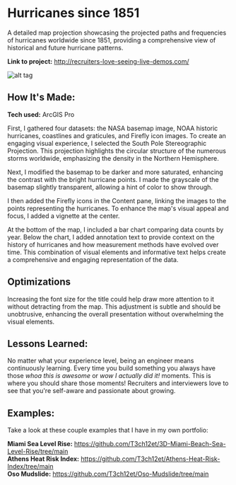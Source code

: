 # Hurricanes since 1851
A detailed map projection showcasing the projected paths and frequencies of hurricanes worldwide since 1851, providing a comprehensive view of historical and future hurricane patterns.

**Link to project:** http://recruiters-love-seeing-live-demos.com/

![alt tag](http://placecorgi.com/1200/650)

## How It's Made:

**Tech used:** ArcGIS Pro

First, I gathered four datasets: the NASA basemap image, NOAA historic hurricanes, coastlines and graticules, and Firefly icon images. To create an engaging visual experience, I selected the South Pole Stereographic Projection. This projection highlights the circular structure of the numerous storms worldwide, emphasizing the density in the Northern Hemisphere.

Next, I modified the basemap to be darker and more saturated, enhancing the contrast with the bright hurricane points. I made the grayscale of the basemap slightly transparent, allowing a hint of color to show through.

I then added the Firefly icons in the Content pane, linking the images to the points representing the hurricanes. To enhance the map's visual appeal and focus, I added a vignette at the center.

At the bottom of the map, I included a bar chart comparing data counts by year. Below the chart, I added annotation text to provide context on the history of hurricanes and how measurement methods have evolved over time. This combination of visual elements and informative text helps create a comprehensive and engaging representation of the data.

## Optimizations

Increasing the font size for the title could help draw more attention to it without detracting from the map. This adjustment is subtle and should be unobtrusive, enhancing the overall presentation without overwhelming the visual elements.

## Lessons Learned:

No matter what your experience level, being an engineer means continuously learning. Every time you build something you always have those *whoa this is awesome* or *wow I actually did it!* moments. This is where you should share those moments! Recruiters and interviewers love to see that you're self-aware and passionate about growing.

## Examples:
Take a look at these couple examples that I have in my own portfolio:

**Miami Sea Level Rise:** https://github.com/T3ch12et/3D-Miami-Beach-Sea-Level-Rise/tree/main <br>
**Athens Heat Risk Index:** https://github.com/T3ch12et/Athens-Heat-Risk-Index/tree/main <br>
**Oso Mudslide:** https://github.com/T3ch12et/Oso-Mudslide/tree/main
